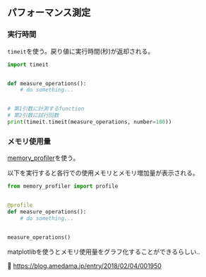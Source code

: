 パフォーマンス測定
------------------

### 実行時間

`timeit`を使う。戻り値に実行時間(秒)が返却される。

```python
import timeit


def measure_operations():
    # do something...


# 第1引数に計測するfunction
# 第2引数に試行回数
print(timeit.timeit(measure_operations, number=100))
```



### メモリ使用量

[memory_profiler]を使う。

[memory_profiler]: https://pypi.org/project/memory-profiler/

以下を実行すると各行での使用メモリとメモリ増加量が表示される。

```python
from memory_profiler import profile


@profile
def measure_operations():
    # do something...


measure_operations()
```

matplotlibを使うとメモリ使用量をグラフ化することができるらしい..

📖 https://blog.amedama.jp/entry/2018/02/04/001950
